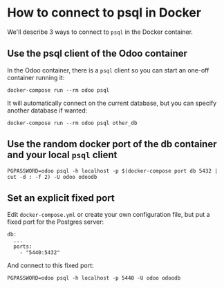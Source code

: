 <!--
This file has been generated with 'invoke project.sync'.
Do not modify. Any manual change will be lost.
-->
# How to connect to psql in Docker

We'll describe 3 ways to connect to `psql` in the Docker container.

## Use the psql client of the Odoo container

In the Odoo container, there is a `psql` client so you can start an one-off
container running it:

```
docker-compose run --rm odoo psql
```

It will automatically connect on the current database, but you can
specify another database if wanted:

```
docker-compose run --rm odoo psql other_db
```

## Use the random docker port of the db container and your local `psql` client

```
PGPASSWORD=odoo psql -h localhost -p $(docker-compose port db 5432 | cut -d : -f 2) -U odoo odoodb
```

## Set an explicit fixed port

Edit `docker-compose.yml` or create your own configuration file, but put a fixed port for the Postgres server:

```
db:
  ...
  ports:
    - "5440:5432"
```

And connect to this fixed port:

```
PGPASSWORD=odoo psql -h localhost -p 5440 -U odoo odoodb
```
